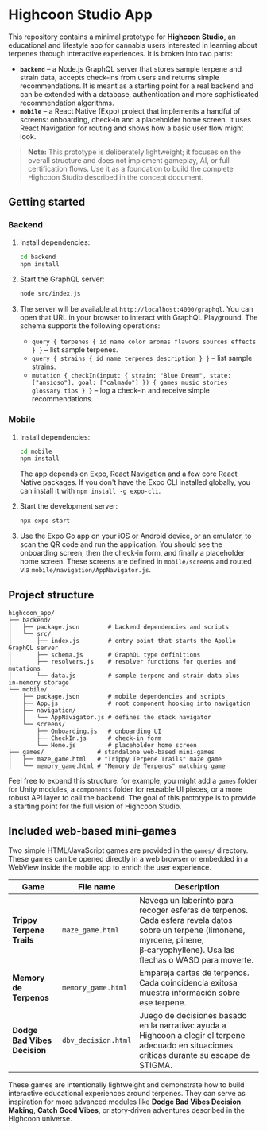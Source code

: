 # Highcoon Studio App

This repository contains a minimal prototype for **Highcoon Studio**, an educational and lifestyle app for cannabis users interested in learning about terpenes through interactive experiences.  It is broken into two parts:

* **`backend`** – a Node.js GraphQL server that stores sample terpene and strain data, accepts check‑ins from users and returns simple recommendations.  It is meant as a starting point for a real backend and can be extended with a database, authentication and more sophisticated recommendation algorithms.
* **`mobile`** – a React Native (Expo) project that implements a handful of screens: onboarding, check‑in and a placeholder home screen.  It uses React Navigation for routing and shows how a basic user flow might look.

> **Note:** This prototype is deliberately lightweight; it focuses on the overall structure and does not implement gameplay, AI, or full certification flows.  Use it as a foundation to build the complete Highcoon Studio described in the concept document.

## Getting started

### Backend

1. Install dependencies:
   ```bash
   cd backend
   npm install
   ```

2. Start the GraphQL server:
   ```bash
   node src/index.js
   ```

3. The server will be available at `http://localhost:4000/graphql`.  You can open that URL in your browser to interact with GraphQL Playground.  The schema supports the following operations:

   * `query { terpenes { id name color aromas flavors sources effects } }` – list sample terpenes.
   * `query { strains { id name terpenes description } }` – list sample strains.
   * `mutation { checkIn(input: { strain: "Blue Dream", state: ["ansioso"], goal: ["calmado"] }) { games music stories glossary tips } }` – log a check‑in and receive simple recommendations.

### Mobile

1. Install dependencies:
   ```bash
   cd mobile
   npm install
   ```
   The app depends on Expo, React Navigation and a few core React Native packages.  If you don't have the Expo CLI installed globally, you can install it with `npm install -g expo-cli`.

2. Start the development server:
   ```bash
   npx expo start
   ```

3. Use the Expo Go app on your iOS or Android device, or an emulator, to scan the QR code and run the application.  You should see the onboarding screen, then the check‑in form, and finally a placeholder home screen.  These screens are defined in `mobile/screens` and routed via `mobile/navigation/AppNavigator.js`.

## Project structure

```
highcoon_app/
├── backend/
│   ├── package.json        # backend dependencies and scripts
│   └── src/
│       ├── index.js        # entry point that starts the Apollo GraphQL server
│       ├── schema.js       # GraphQL type definitions
│       ├── resolvers.js    # resolver functions for queries and mutations
│       └── data.js         # sample terpene and strain data plus in‑memory storage
└── mobile/
    ├── package.json        # mobile dependencies and scripts
    ├── App.js              # root component hooking into navigation
    ├── navigation/
    │   └── AppNavigator.js # defines the stack navigator
    └── screens/
        ├── Onboarding.js   # onboarding UI
        ├── CheckIn.js      # check‑in form
        └── Home.js         # placeholder home screen
├── games/               # standalone web‑based mini‑games
│   ├── maze_game.html   # "Trippy Terpene Trails" maze game
│   └── memory_game.html # "Memory de Terpenos" matching game
```

Feel free to expand this structure: for example, you might add a `games` folder for Unity modules, a `components` folder for reusable UI pieces, or a more robust API layer to call the backend.  The goal of this prototype is to provide a starting point for the full vision of Highcoon Studio.

## Included web‑based mini–games

Two simple HTML/JavaScript games are provided in the `games/` directory.  These games can be opened directly in a web browser or embedded in a WebView inside the mobile app to enrich the user experience.

| Game | File name | Description |
|------|-----------|-------------|
| **Trippy Terpene Trails** | `maze_game.html` | Navega un laberinto para recoger esferas de terpenos. Cada esfera revela datos sobre un terpene (limonene, myrcene, pinene, β‑caryophyllene). Usa las flechas o WASD para moverte. |
| **Memory de Terpenos** | `memory_game.html` | Empareja cartas de terpenos. Cada coincidencia exitosa muestra información sobre ese terpene. |
| **Dodge Bad Vibes Decision** | `dbv_decision.html` | Juego de decisiones basado en la narrativa: ayuda a Highcoon a elegir el terpene adecuado en situaciones críticas durante su escape de STIGMA. |

These games are intentionally lightweight and demonstrate how to build interactive educational experiences around terpenes. They can serve as inspiration for more advanced modules like **Dodge Bad Vibes Decision Making**, **Catch Good Vibes**, or story‑driven adventures described in the Highcoon universe.
